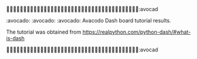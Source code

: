 :avocado::avocado::avocado::avocado::avocado::avocado::avocado::avocado::avocado::avocado::avocado::avocado::avocado::avocado::avocado::avocado::avocado::avocado::avocado::avocado::avocado::avocado::avocado::avocado::avocado::avocado::avocado::avocado::avocado::avocado::avocado::avocado::avocado::avocado::avocado::avocado::avocado::avocado::avocado::avocad


<div alighn="center">
:avocado: :avocado: :avocado: Avacodo Dash board tutorial results.

The tutorial was obtained from https://realpython.com/python-dash/#what-is-dash
</div>


:avocado::avocado::avocado::avocado::avocado::avocado::avocado::avocado::avocado::avocado::avocado::avocado::avocado::avocado::avocado::avocado::avocado::avocado::avocado::avocado::avocado::avocado::avocado::avocado::avocado::avocado::avocado::avocado::avocado::avocado::avocado::avocado::avocado::avocado::avocado::avocado::avocado::avocado::avocado::avocad
